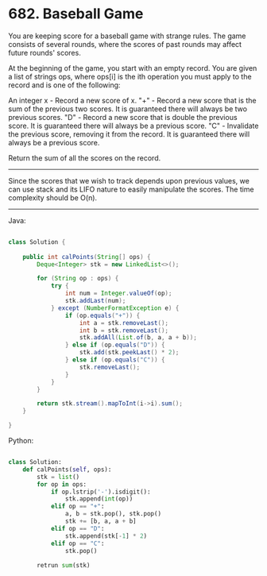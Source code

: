 # 682. Baseball Game

You are keeping score for a baseball game with strange rules. The game consists
of several rounds, where the scores of past rounds may affect future rounds'
scores.

At the beginning of the game, you start with an empty record. You are given
a list of strings ops, where ops[i] is the ith operation you must apply to the
record and is one of the following:

An integer x - Record a new score of x.
"+" - Record a new score that is the sum of the previous two scores. It is
guaranteed there will always be two previous scores.
"D" - Record a new score that is double the previous score. It is guaranteed
there will always be a previous score.
"C" - Invalidate the previous score, removing it from the record. It is
guaranteed there will always be a previous score.

Return the sum of all the scores on the record.

---

Since the scores that we wish to track depends upon previous values, we can use
stack and its LIFO nature to easily manipulate the scores. The time complexity
should be O(n).

---

Java:

```java

class Solution {
    
    public int calPoints(String[] ops) {
        Deque<Integer> stk = new LinkedList<>();

        for (String op : ops) {
            try {
                int num = Integer.valueOf(op);
                stk.addLast(num);
            } except (NumberFormatException e) {
                if (op.equals("+")) {
                    int a = stk.removeLast();
                    int b = stk.removeLast();
                    stk.addAll(List.of(b, a, a + b));
                } else if (op.equals("D")) {
                    stk.add(stk.peekLast() * 2);
                } else if (op.equals("C")) {
                    stk.removeLast();
                }
            }
        }

        return stk.stream().mapToInt(i->i).sum();
    }

}

```

Python:

```python

class Solution:
    def calPoints(self, ops):
        stk = list()
        for op in ops:
            if op.lstrip('-').isdigit():
                stk.append(int(op))
            elif op == "+":
                a, b = stk.pop(), stk.pop()
                stk += [b, a, a + b]
            elif op == "D":
                stk.append(stk[-1] * 2)
            elif op == "C":
                stk.pop()
        
        retrun sum(stk)
```
